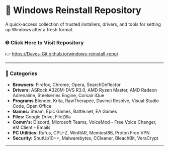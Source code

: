 # 💾 Windows Reinstall Repository

A quick-access collection of trusted installers, drivers, and tools for setting up Windows after a fresh format.

### 🌐 Click Here to Visit Repository
👉 https://Daves-Git.github.io/windows-reinstall-repo/

---

### 📂 Categories

- **Browsers:** Firefox, Chrome, Opera, SearchDeflector
- **Drivers:** ASRock A320M-DVS R3.0, AMD Ryzen Master, AMD Radeon Adrenaline, Steelseries Engine, Corsair iQue
- **Programs** Blender, Krita, RawTherapee, Davinci Resolve, Visual Studio Code, Open Office
- **Games:** Steam, Epic Games, Battle.net, EA Games
- **Files:** Google Drive, FileZilla
- **Comm's:** Discord, Microsoft Teams, VoiceMod - Free Voice Changer, eM Client - Emails
- **PC Utilities:** Rufus, CPU-Z, WinRAR, Memtest86, Proton Free VPN  
- **Security:** ShutUp10++, Malwarebytes, CCleaner, BleachBit, VeraCrypt  

---
